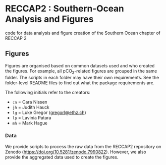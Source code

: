 # RECCAP2 : Southern-Ocean Analysis and Figures
code for data analysis and figure creation of the Southern Ocean chapter of RECCAP 2

## Figures 

Figures are organised based on common datasets used and who created the figures. For example, all $p\mathrm{CO}_2$-related figures are grouped in the same folder.
The scripts in each folder may have their own requirements. See the folder-level README files to find out what the package requirements are. 

The following initials refer to the creators:

- `cn` = Cara Nissen
- `jh` = Judith Hauck
- `lg` = Luke Gregor (gregorl@ethz.ch)
- `lp` = Lavinia Patara
- `mh` = Mark Hague

### Data

We provide scripts to process the raw data from the RECCAP2 repository on Zenodo (https://doi.org/10.5281/zenodo.7990822). 
However, we also provide the aggregated data used to create the figures.
